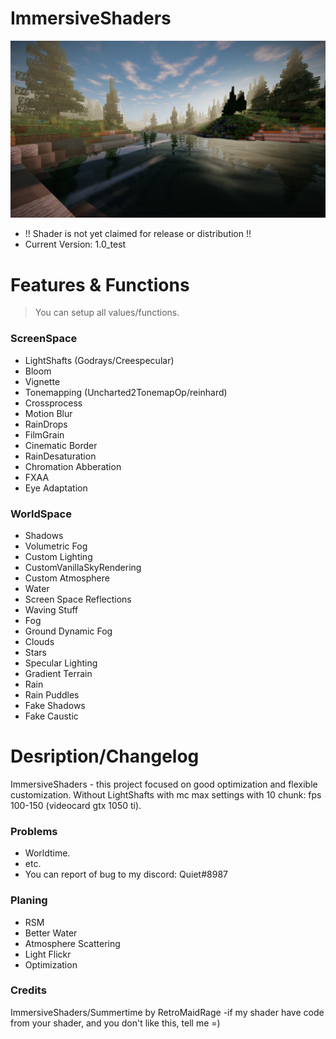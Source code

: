 # ImmersiveShaders
![Alt text](/screenshots/preview.png?raw=true "Optional Title")
- !! Shader is not yet claimed for release or distribution !!
- Current Version: 1.0_test
# Features & Functions
>You can setup all values/functions.
### ScreenSpace
- LightShafts (Godrays/Creespecular)
- Bloom
- Vignette
- Tonemapping (Uncharted2TonemapOp/reinhard)
- Crossprocess
- Motion Blur
- RainDrops
- FilmGrain
- Cinematic Border
- RainDesaturation
- Chromation Abberation
- FXAA
- Eye Adaptation
### WorldSpace
- Shadows
- Volumetric Fog
- Custom Lighting
- CustomVanillaSkyRendering
- Custom Atmosphere
- Water
- Screen Space Reflections
- Waving Stuff
- Fog
- Ground Dynamic Fog
- Clouds
- Stars
- Specular Lighting
- Gradient Terrain
- Rain
- Rain Puddles
- Fake Shadows
- Fake Caustic
# Desription/Changelog
ImmersiveShaders - this project focused on good optimization and flexible customization.
Without LightShafts with mc max settings with 10 chunk: fps 100-150 (videocard gtx 1050 ti).
### Problems
 - Worldtime.
 - etc.
 - You can report of bug to my discord: Quiet#8987
### Planing
- RSM
- Better Water
- Atmosphere Scattering
- Light Flickr
- Optimization
### Credits
ImmersiveShaders/Summertime by RetroMaidRage
-if my shader have code from your shader, and you don't like this, tell me =)

